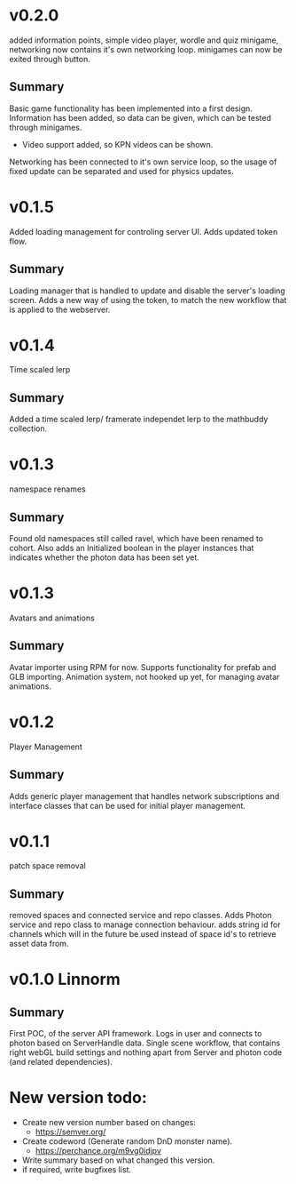 # v0.2.0
added information points, simple video player, wordle and quiz minigame,
networking now contains it's own networking loop. minigames can now be exited through button.

## Summary
Basic game functionality has been implemented into a first design. Information has been added,
so data can be given, which can be tested through minigames.
 - Video support added, so KPN videos can be shown.

Networking has been connected to it's own service loop, so the usage of fixed update can be separated
and used for physics updates.

# v0.1.5
Added loading management for controling server UI. Adds updated token flow.

## Summary
Loading manager that is handled to update and disable the server's loading screen.
Adds a new way of using the token, to match the new workflow that is applied to
the webserver.

# v0.1.4
Time scaled lerp

## Summary
Added a time scaled lerp/ framerate independet lerp to the mathbuddy collection.

# v0.1.3
namespace renames

## Summary
Found old namespaces still called ravel, which have been renamed to cohort. Also adds an Initialized boolean in the player instances
that indicates whether the photon data has been set yet.

# v0.1.3
Avatars and animations

## Summary
Avatar importer using RPM for now. Supports functionality for prefab and GLB importing. Animation system, not hooked up yet, for 
managing avatar animations.

# v0.1.2
Player Management

## Summary
Adds generic player management that handles network subscriptions and interface classes that can be used for initial
player management.

# v0.1.1
patch space removal

## Summary
removed spaces and connected service and repo classes. Adds Photon service and repo class to manage connection behaviour.
adds string id for channels which will in the future be used instead of space id's to retrieve asset data from.

# v0.1.0 Linnorm

## Summary
First POC, of the server API framework.
Logs in user and connects to photon based on ServerHandle data. 
Single scene workflow, that contains right webGL build settings and nothing apart from Server and photon code (and related dependencies).

# New version todo:
- Create new version number based on changes:
	- https://semver.org/
- Create codeword (Generate random DnD monster name).
	- https://perchance.org/m9vg0idjpv
- Write summary based on what changed this version.
- if required, write bugfixes list.